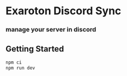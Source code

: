 # Exaroton Discord Sync

### manage your server in discord

## Getting Started

```sh
npm ci
npm run dev
```